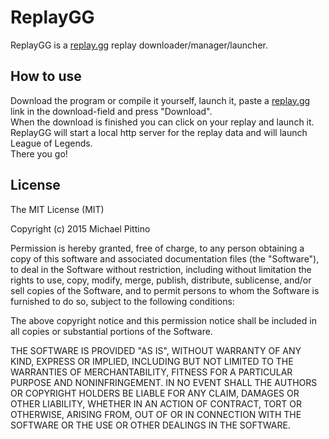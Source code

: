 # ReplayGG
ReplayGG is a [replay.gg](replay.gg) replay downloader/manager/launcher.

## How to use
Download the program or compile it yourself, launch it, paste a [replay.gg](replay.gg) link in the download-field
and press "Download".  
When the download is finished you can click on your replay and launch it. ReplayGG will start a local http server for
the replay data and will launch League of Legends.  
There you go!

## License

The MIT License (MIT)

Copyright (c) 2015 Michael Pittino

Permission is hereby granted, free of charge, to any person obtaining a copy
of this software and associated documentation files (the "Software"), to deal
in the Software without restriction, including without limitation the rights
to use, copy, modify, merge, publish, distribute, sublicense, and/or sell
copies of the Software, and to permit persons to whom the Software is
furnished to do so, subject to the following conditions:

The above copyright notice and this permission notice shall be included in
all copies or substantial portions of the Software.

THE SOFTWARE IS PROVIDED "AS IS", WITHOUT WARRANTY OF ANY KIND, EXPRESS OR
IMPLIED, INCLUDING BUT NOT LIMITED TO THE WARRANTIES OF MERCHANTABILITY,
FITNESS FOR A PARTICULAR PURPOSE AND NONINFRINGEMENT. IN NO EVENT SHALL THE
AUTHORS OR COPYRIGHT HOLDERS BE LIABLE FOR ANY CLAIM, DAMAGES OR OTHER
LIABILITY, WHETHER IN AN ACTION OF CONTRACT, TORT OR OTHERWISE, ARISING FROM,
OUT OF OR IN CONNECTION WITH THE SOFTWARE OR THE USE OR OTHER DEALINGS IN
THE SOFTWARE.
